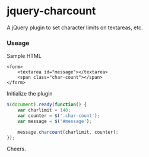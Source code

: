 jquery-charcount
================

A jQuery plugin to set character limits on textareas, etc.

### Useage

Sample HTML

```
<form>
	<textarea id="message"></textarea>
	<span class="char-count"></span>
</form>
```

Initialize the plugin

``` javascript
$(document).ready(function() {
	var charlimit = 140;
	var counter = $('.char-count');
	var message = $('#message');

	message.charcount(charlimit, counter);
});
```

Cheers.

